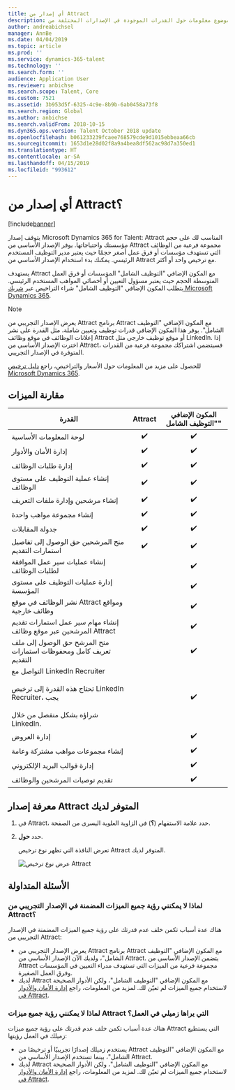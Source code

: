 ```yaml
---
title: أي إصدار من Attract
description: يوفر هذا الموضوع معلومات حول القدرات الموجودة في الإصدارات المختلفة من Microsoft Dynamics 365 for Talent - Attract.
author: andreabichsel
manager: AnnBe
ms.date: 04/04/2019
ms.topic: article
ms.prod: ''
ms.service: dynamics-365-talent
ms.technology: ''
ms.search.form: ''
audience: Application User
ms.reviewer: anbichse
ms.search.scope: Talent, Core
ms.custom: 7521
ms.assetid: 3b953d5f-6325-4c9e-8b9b-6ab0458a73f8
ms.search.region: Global
ms.author: anbichse
ms.search.validFrom: 2018-10-15
ms.dyn365.ops.version: Talent October 2018 update
ms.openlocfilehash: b061233239fcaee768579cde9d1015ebbeaa66cb
ms.sourcegitcommit: 1653d1e28d02f8a9a4bea8df562ac98d7a350ed1
ms.translationtype: HT
ms.contentlocale: ar-SA
ms.lasthandoff: 04/15/2019
ms.locfileid: "993612"
---
```

# <a name="which-version-of-attract"></a>أي إصدار من Attract؟

[!include[banner](../includes/banner.md)]

يتوقف إصدار Microsoft Dynamics 365 for Talent: Attract المناسب لك على حجم مؤسستك واحتياجاتها. يوفر الإصدار الأساسي من Attract مجموعة فرعية من الوظائف التي تستهدف مؤسسات أو فرق عمل أصغر حجمًا حيث يعتبر مدير التوظيف المستخدم الرئيسي. يمكنك بدء استخدام الإصدار الأساسي من Attract مع ترخيص واحد أو أكثر.

يستهدف Attract مع المكون الإضافي "التوظيف الشامل" المؤسسات أو فرق العمل المتوسطة الحجم حيث يعتبر مسؤول التعيين أو أخصائي المواهب المستخدم الرئيسي. يتطلب المكون الإضافي "التوظيف الشامل" شراء التراخيص عبر [شريك Microsoft Dynamics 365](https://dynamics.microsoft.com/partners/find-a-partner/).

> [!NOTE]
> يعرض الإصدار التجريبي من Attract برنامج Attract مع المكون الإضافي "التوظيف الشامل". يوفر هذا المكون الإضافي قدرات توظيف وتعيين شاملة، مثل القدرة على نشر إعلانات الوظائف في موقع وظائف Attract أو موقع توظيف خارجي مثل LinkedIn. إذا اخترت الإصدار الأساسي من Attract، فسيتضمن اشتراكك مجموعة فرعية من القدرات المتوفرة في الإصدار التجريبي.

للحصول على مزيد من المعلومات حول الأسعار والتراخيص، راجع [دليل ترخيص Microsoft Dynamics 365](https://go.microsoft.com/fwlink/?LinkId=866544).

## <a name="feature-comparison"></a>مقارنة الميزات

| القدرة | Attract | المكون الإضافي "التوظيف الشامل" |
| ---------- | :-----------: | :-------------------: |
| لوحة المعلومات الأساسية | :heavy_check_mark: | :heavy_check_mark: |
| إدارة الأمان والأدوار | :heavy_check_mark: | :heavy_check_mark: |
| إدارة طلبات الوظائف | :heavy_check_mark: | :heavy_check_mark: |
| إنشاء عملية التوظيف على مستوى الوظائف | :heavy_check_mark: | :heavy_check_mark: |
| إنشاء مرشحين وإدارة ملفات التعريف | :heavy_check_mark: | :heavy_check_mark: |
| إنشاء مجموعة مواهب واحدة‬ | :heavy_check_mark: | :heavy_check_mark: |
| جدولة المقابلات | :heavy_check_mark: | :heavy_check_mark: |
| منح المرشحين حق الوصول إلى تفاصيل استمارات التقديم | :heavy_check_mark: | :heavy_check_mark: |
| إنشاء عمليات سير عمل الموافقة لطلبات الوظائف | | :heavy_check_mark: |
| إدارة عمليات التوظيف على مستوى المؤسسة | | :heavy_check_mark: |
| نشر الوظائف في موقع Attract ومواقع وظائف خارجية | | :heavy_check_mark: |
| إنشاء مهام سير عمل استمارات تقديم المرشحين عبر موقع وظائف Attract | | :heavy_check_mark: |
| منح المرشح حق الوصول إلى ملف تعريف كامل ومحفوظات استمارات التقديم | | :heavy_check_mark: |
| التواصل مع LinkedIn Recruiter<br></br>تحتاج هذه القدرة إلى ترخيص LinkedIn Recruiter، يجب <br></br> شراؤه بشكل منفصل من خلال LinkedIn.</blockquote> | | :heavy_check_mark: |
| إدارة العروض | | :heavy_check_mark: |
| إنشاء مجموعات مواهب مشتركة وعامة | | :heavy_check_mark: |
| إدارة قوالب البريد الإلكتروني | | :heavy_check_mark: |
| تقديم توصيات المرشحين والوظائف | | :heavy_check_mark: |

## <a name="find-out-which-version-of-attract-you-have"></a>معرفة إصدار Attract المتوفر لديك

1. في Attract، حدد علامة الاستفهام (**؟**) في الزاوية العلوية اليسرى من الصفحة.
2. حدد **حول**.

    تعرض النافذة التي تظهر نوع ترخيص Attract المتوفر لديك.

    ![عرض نوع ترخيص Attract](media/attract-license-types.png)

## <a name="frequently-asked-questions"></a>الأسئلة المتداولة

### <a name="why-dont-i-see-all-the-features-that-were-included-in-the-attract-trial"></a>لماذا لا يمكنني رؤية جميع الميزات المضمنة في الإصدار التجريبي من Attract؟

هناك عدة أسباب تكمن خلف عدم قدرتك على رؤية جميع الميزات المضمنة في الإصدار التجريبي من Attract:

- يعرض الإصدار التجريبي من Attract برنامج Attract مع المكون الإضافي "التوظيف الشامل"، ولديك الآن الإصدار الأساسي من Attract. يتضمن الإصدار الأساسي من Attract مجموعة فرعية من الميزات التي تستهدف مدراء التعيين في المؤسسات وفرق العمل الصغيرة.
- لديك Attract مع المكون الإضافي "التوظيف الشامل"، ولكن الأدوار الصحيحة لاستخدام جميع الميزات لم تعيّن لك. لمزيد من المعلومات، راجع [إدارة الأمان والأدوار في Attract‬](security-attract.md).

### <a name="why-dont-i-see-all-the-attract-features-that-my-coworker-sees"></a>لماذا لا يمكنني رؤية جميع ميزات Attract التي يراها زميلي في العمل؟

هناك عدة أسباب تكمن خلف عدم قدرتك على رؤية جميع ميزات Attract التي يستطيع زميلك في العمل رؤيتها:

- يستخدم زميلك إصدارًا تجريبيًا أو ترخيصًا من Attract مع المكون الإضافي "التوظيف الشامل"، بينما تستخدم الإصدار الأساسي من Attract.
- لديك Attract مع المكون الإضافي "التوظيف الشامل"، ولكن الأدوار الصحيحة لاستخدام جميع الميزات لم تعيّن لك. لمزيد من المعلومات، راجع [إدارة الأمان والأدوار في Attract‬](security-attract.md).
